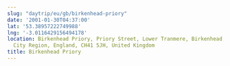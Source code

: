 ```yaml
---
slug: "daytrip/eu/gb/birkenhead-priory"
date: '2001-01-30T04:37:00'
lat: '53.38957222749988'
lng: '-3.0116429156494178'
location: Birkenhead Priory, Priory Street, Lower Tranmere, Birkenhead, Wirral, Liverpool
  City Region, England, CH41 5JH, United Kingdom
title: Birkenhead Priory
---
```



